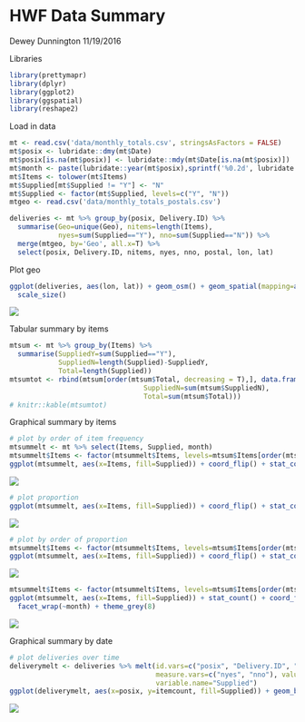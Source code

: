 HWF Data Summary
================
Dewey Dunnington
11/19/2016

Libraries

``` r
library(prettymapr)
library(dplyr)
library(ggplot2)
library(ggspatial)
library(reshape2)
```

Load in data

``` r
mt <- read.csv('data/monthly_totals.csv', stringsAsFactors = FALSE)
mt$posix <- lubridate::dmy(mt$Date)
mt$posix[is.na(mt$posix)] <- lubridate::mdy(mt$Date[is.na(mt$posix)])
mt$month <- paste(lubridate::year(mt$posix),sprintf('%0.2d', lubridate::month(mt$posix)), sep="-")
mt$Items <- tolower(mt$Items)
mt$Supplied[mt$Supplied != "Y"] <- "N"
mt$Supplied <- factor(mt$Supplied, levels=c("Y", "N"))
mtgeo <- read.csv('data/monthly_totals_postals.csv')

deliveries <- mt %>% group_by(posix, Delivery.ID) %>% 
  summarise(Geo=unique(Geo), nitems=length(Items), 
            nyes=sum(Supplied=="Y"), nno=sum(Supplied=="N")) %>% 
  merge(mtgeo, by='Geo', all.x=T) %>% 
  select(posix, Delivery.ID, nitems, nyes, nno, postal, lon, lat)
```

Plot geo

``` r
ggplot(deliveries, aes(lon, lat)) + geom_osm() + geom_spatial(mapping=aes(size=nitems)) +
  scale_size()
```

![](README_files/figure-markdown_github/unnamed-chunk-3-1.png)<!-- -->

Tabular summary by items

``` r
mtsum <- mt %>% group_by(Items) %>% 
  summarise(SuppliedY=sum(Supplied=="Y"), 
            SuppliedN=length(Supplied)-SuppliedY, 
            Total=length(Supplied))
mtsumtot <- rbind(mtsum[order(mtsum$Total, decreasing = T),], data.frame(Items="Totals", SuppliedY=sum(mtsum$SuppliedY),
                                 SuppliedN=sum(mtsum$SuppliedN),
                                 Total=sum(mtsum$Total)))
# knitr::kable(mtsumtot)
```

Graphical summary by items

``` r
# plot by order of item frequency
mtsummelt <- mt %>% select(Items, Supplied, month)
mtsummelt$Items <- factor(mtsummelt$Items, levels=mtsum$Items[order(mtsum$Total)])
ggplot(mtsummelt, aes(x=Items, fill=Supplied)) + coord_flip() + stat_count()
```

![](README_files/figure-markdown_github/unnamed-chunk-5-1.png)<!-- -->

``` r
# plot proportion
ggplot(mtsummelt, aes(x=Items, fill=Supplied)) + coord_flip() + stat_count(position='fill')
```

![](README_files/figure-markdown_github/unnamed-chunk-5-2.png)<!-- -->

``` r
# plot by order of proportion
mtsummelt$Items <- factor(mtsummelt$Items, levels=mtsum$Items[order(mtsum$SuppliedY/mtsum$Total)])
ggplot(mtsummelt, aes(x=Items, fill=Supplied)) + coord_flip() + stat_count(position='fill')
```

![](README_files/figure-markdown_github/unnamed-chunk-5-3.png)<!-- -->

``` r
mtsummelt$Items <- factor(mtsummelt$Items, levels=mtsum$Items[order(mtsum$Total)])
ggplot(mtsummelt, aes(x=Items, fill=Supplied)) + stat_count() + coord_flip() +
  facet_wrap(~month) + theme_grey(8)
```

![](README_files/figure-markdown_github/unnamed-chunk-6-1.png)<!-- -->

Graphical summary by date

``` r
# plot deliveries over time
deliverymelt <- deliveries %>% melt(id.vars=c("posix", "Delivery.ID", "nitems", "postal"),
                                    measure.vars=c("nyes", "nno"), value.name="itemcount",
                                    variable.name="Supplied")
ggplot(deliverymelt, aes(x=posix, y=itemcount, fill=Supplied)) + geom_bar(stat='identity')
```

![](README_files/figure-markdown_github/unnamed-chunk-7-1.png)<!-- -->
